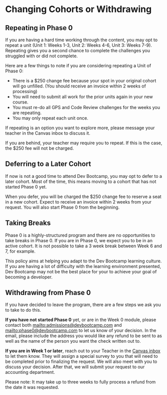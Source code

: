 # Changing Cohorts or Withdrawing

## Repeating in Phase 0

If you are having a hard time working through the content, you may opt to repeat a unit (Unit 1: Weeks 1-3, Unit 2: Weeks 4-6, Unit 3: Weeks 7-9). Repeating gives you a second chance to complete the challenges you struggled with or did not complete.

Here are a few things to note if you are considering repeating a Unit of Phase 0:
* There is a $250 change fee because your spot in your original cohort will go unfilled. (You should receive an invoice within 2 weeks of processing)
* You will need to submit all work for the prior units again in your new course.
* You must re-do all GPS and Code Review challenges for the weeks you are repeating.
* You may only repeat each unit once.

If repeating is an option you want to explore more, please message your teacher in the Canvas inbox to discuss it.

If you are behind, your teacher may require you to repeat. If this is the case, the $250 fee will not be charged.

## Deferring to a Later Cohort

If now is not a good time to attend Dev Bootcamp, you may opt to defer to a later cohort. Most of the time, this means moving to a cohort that has not started Phase 0 yet.

When you defer, you will be charged the $250 change fee to reserve a seat in a new cohort. Expect to receive an invoice within 2 weeks from your request. You will also start Phase 0 from the beginning.

## Taking Breaks
Phase 0 is a highly-structured program and there are no opportunities to take breaks in Phase 0. If you are in Phase 0, we expect you to be in an active cohort. It is not possible to take a 3 week break between Week 6 and 7, for example.

This policy aims at helping you adapt to the Dev Bootcamp learning culture. If you are having a lot of difficulty with the learning environment presented, Dev Bootcamp may not be the best place for your to achieve your goal of becoming a developer.

## Withdrawing from Phase 0
If you have decided to leave the program, there are a few steps we ask you to take to do this.

**If you have not started Phase 0** yet, or are in the Week 0 module, please contact both <mailto:admissions@devbootcamp.com> and <mailto:phase0@devbootcamp.com> to let us know of your decision. In the email, please include the address you would like any refund to be sent to as well as the name of the person you want the check written out to.

**If you are in Week 1 or later**, reach out to your Teacher in the [Canvas inbox](https://devbootcamp.instructure.com) to let them know. They will assign a special survey to you that will need to be completed prior to finalizing the request. We will also meet with you to discuss your decision. After that, we will submit your request to our accounting department.

Please note: It may take up to three weeks to fully process a refund from the date it was requested.
